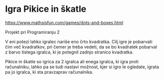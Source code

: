 # Igra Pikice in škatle
https://www.mathsisfun.com/games/dots-and-boxes.html

Projekt pri Programiranju 2

V eni potezi lahko igralec nariše eno črto kvadratka. Cilj igre je pobarvati čim več kvadratkov, pri čemer je treba vedeti, da se bo kvadratek pobarval z barvo tistega igralca, ki je potegnil zadnjo stranico kvadratka.

Pikice in škatle so igrica za 2 igralca ali enega igralca, ki igra proti računalniku, lahko pa se tudi nastavi možnost, kjer si igro le ogledate, igrata pa jo igralca, ki sta pravzaprav računalnika.
